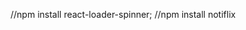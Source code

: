 <!-- # React homework template

# Library Spinner -->

//npm install react-loader-spinner; //npm install notiflix
